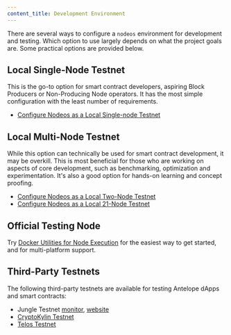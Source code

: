 ```yaml
---
content_title: Development Environment
---
```


There are several ways to configure a `nodeos` environment for development and testing. Which option to use largely depends on what the project goals are. Some practical options are provided below.

## Local Single-Node Testnet

This is the go-to option for smart contract developers, aspiring Block Producers or Non-Producing Node operators. It has the most simple configuration with the least number of requirements.

* [Configure Nodeos as a Local Single-node Testnet](00_local-single-node-testnet.md)

## Local Multi-Node Testnet

While this option can technically be used for smart contract development, it may be overkill. This is most beneficial for those who are working on aspects of core development, such as benchmarking, optimization and experimentation. It's also a good option for hands-on learning and concept proofing.

* [Configure Nodeos as a Local Two-Node Testnet](01_local-multi-node-testnet.md)
* [Configure Nodeos as a Local 21-Node Testnet](/tutorials/bios-boot-tutorial.md)

## Official Testing Node

Try [Docker Utilities for Node Execution](https://github.com/AntelopeIO/DUNE) for the easiest way to get started, and for multi-platform support.  

## Third-Party Testnets

The following third-party testnets are available for testing Antelope dApps and smart contracts:

* Jungle Testnet [monitor](https://monitor.jungletestnet.io/), [website](https://jungletestnet.io/)
* [CryptoKylin Testnet](https://www.cryptokylin.io/)
* [Telos Testnet](https://mon-test.telosfoundation.io/)
